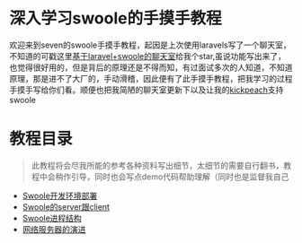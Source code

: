 # 深入学习swoole的手摸手教程

欢迎来到seven的swoole手摸手教程，起因是上次使用laravels写了一个聊天室，不知道的可戳这里[基于laravel+swoole的聊天室](https://github.com/shisiying/webim)给我个star,虽说功能写出来了，也觉得很好用的，但是背后的原理还是不得而知，有过面试多次的人知道，不知道原理，那是进不了大厂的，手动滑稽，因此便有了此手摸手教程，把我学习的过程手摸手写给你们看。顺便也把我简陋的聊天室更新下以及让我的[kickpeach](https://github.com/KickPeach/kickPeach)支持swoole


# 教程目录

>此教程将会尽我所能的参考各种资料写出细节，太细节的需要自行翻书，教程中会稍作引导，同时也会写点demo代码帮助理解（同时也是监督我自己

- [Swoole开发环境部署](Swoole开发环境部署.md)
- [Swoole的server跟client](Swoole的server跟client.md)
- [Swoole进程结构](Swoole进程结构.md)
- [网络服务器的演进](网络服务器的演进.md)


